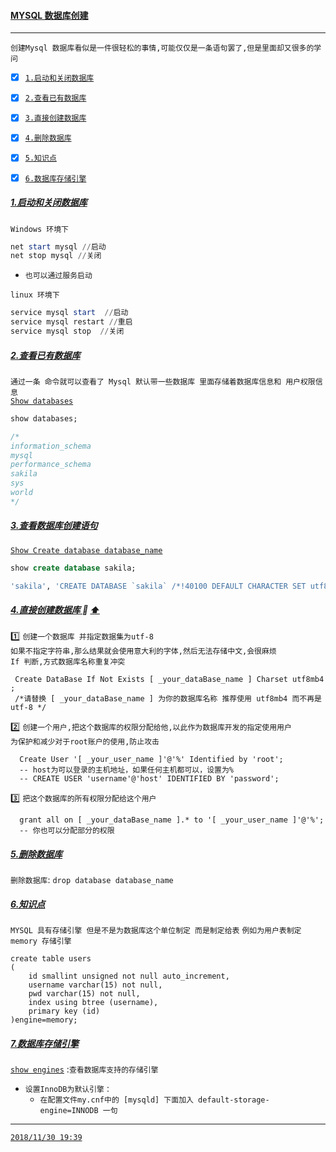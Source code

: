 #### <a id="top" href="#top"> MYSQL 数据库创建  </a> 

----
`创建Mysql 数据库看似是一件很轻松的事情,可能仅仅是一条语句罢了,但是里面却又很多的学问`

- [x] [`1.启动和关闭数据库`](#start)
- [x] [`2.查看已有数据库`](#show)

- [x] <a href="#createDataBase">`3.直接创建数据库`</a>
- [x] [`4.删除数据库`](#drop)
- [x] [`5.知识点`](#engine)
- [x] [`6.数据库存储引擎`](#storage)


##### [1.启动和关闭数据库](#top) <b id="start"></b> 
`Windows 环境下`
```powershell
net start mysql //启动
net stop mysql //关闭
```
* `也可以通过服务启动`

`linux 环境下`
```powershell
service mysql start  //启动
service mysql restart //重启
service mysql stop  //关闭
```
##### [2.查看已有数据库](#top) <b id="show"></b> 
`通过一条 命令就可以查看了 Mysql 默认带一些数据库 里面存储着数据库信息和 用户权限信息` <br/>
[`Show databases`](#top)
```sql
show databases;

/*
information_schema
mysql
performance_schema
sakila
sys
world
*/
```
#####  [3.查看数据库创建语句](#top) 
[`Show Create database database_name`](#top)
```sql
show create database sakila;

'sakila', 'CREATE DATABASE `sakila` /*!40100 DEFAULT CHARACTER SET utf8mb4 COLLATE utf8mb4_0900_ai_ci */'
```

#####  <a id="createDataBase" href="#createDataBase">4.直接创建数据库 </a>  :star2: <a href="#top"> :arrow_up: </a>
:one: `创建一个数据库 并指定数据集为utf-8`<br/>
 `如果不指定字符串,那么结果就会使用意大利的字体,然后无法存储中文,会很麻烦` <br/>
 `If 判断,方式数据库名称重复冲突` <br/>
```mysql
 Create DataBase If Not Exists [ _your_dataBase_name ] Charset utf8mb4 ; 
 /*请替换 [ _your_dataBase_name ] 为你的数据库名称 推荐使用 utf8mb4 而不再是utf-8 */
```
:two: `创建一个用户,把这个数据库的权限分配给他,以此作为数据库开发的指定使用用户`<br/>
      `为保护和减少对于root账户的使用,防止攻击` <br/>
```mysql
  Create User '[ _your_user_name ]'@'%' Identified by 'root';
  -- host为可以登录的主机地址，如果任何主机都可以，设置为%
  -- CREATE USER 'username'@'host' IDENTIFIED BY 'password';
```
:three: `把这个数据库的所有权限分配给这个用户`
```mysql
  grant all on [ _your_dataBase_name ].* to '[ _your_user_name ]'@'%';
  -- 你也可以分配部分的权限
```
#####  [5.删除数据库](#top) <b id="drop"></b> 
`删除数据库`: `drop database database_name`

#####  [6.知识点](#top) <b id="engine"></b> 
`MYSQL 具有存储引擎 但是不是为数据库这个单位制定 而是制定给表` `例如为用户表制定 memory 存储引擎`

```mysql
create table users
(
    id smallint unsigned not null auto_increment,
    username varchar(15) not null,
    pwd varchar(15) not null,
    index using btree (username),
    primary key (id)
)engine=memory;
```

#####  [7.数据库存储引擎](#top) <b id="storage"></b> 
[`show engines`](#top) :`查看数据库支持的存储引擎`

* `设置InnoDB为默认引擎：`
  * `在配置文件my.cnf中的 [mysqld] 下面加入 default-storage-engine=INNODB 一句`

------

[`2018/11/30 19:39`](#top)

